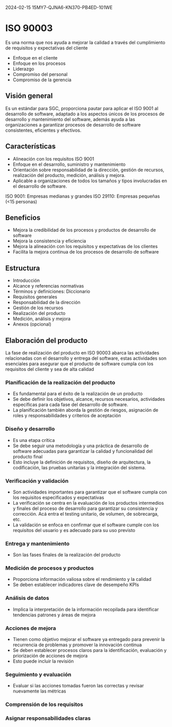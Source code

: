 2024-02-15
	15MY7-QJNA6-KN370-PB4ED-101WE
# ISO 90003

Es una norma que nos ayuda a mejorar la calidad a través del cumplimiento de requisitos y expectativas del cliente

- Enfoque en el cliente
- Enfoque en los procesos
- Liderazgo
- Compromiso del personal
- Compromiso de la gerencia

## Visión general

Es un estándar para SGC, proporciona pautar para aplicar el ISO 9001 al desarrollo de software, adaptado a los aspectos únicos de los procesos de desarrollo y mantenimiento del software, además ayuda a las organizaciones a garantizar procesos de desarrollo de software consistentes, eficientes y efectivos.

## Características
- Alineación con los requisitos ISO 9001
- Enfoque en el desarrollo, suministro y mantenimiento
- Orientación sobre responsabilidad de la dirección, gestión de recursos, realización del producto, medición, análisis y mejora.
- Aplicable a organizaciones de todos los tamaños y tipos involucradas en el desarrollo de software.

ISO 9001: Empresas medianas y grandes
ISO 29110: Empresas pequeñas (<15 personas)

## Beneficios
- Mejora la credibilidad de los procesos y productos de desarrollo de software
- Mejora la consistencia y eficiencia
- Mejora la alineación con los requisitos y expectativas de los clientes
- Facilita la mejora continua de los procesos de desarrollo de software

## Estructura
- Introducción
- Alcance y referencias normativas
- Términos y definiciones: Diccionario
- Requisitos generales
- Responsabilidad de la dirección
- Gestión de los recursos
- Realización del producto
- Medición, análisis y mejora
- Anexos (opcional)

## Elaboración del producto

La fase de realización del producto en ISO 90003 abarca las actividades relacionadas con el desarrollo y entrega del software, estas actividades son esenciales para asegurar que el producto de software cumpla con los requisitos del cliente y sea de alta calidad

### Planificación de la realización del producto

- Es fundamental para el éxito de la realización de un producto
- Se debe definir los objetivos, alcance, recursos necesarios, actividades específicas para cada fase del desarrollo de software.
- La planificación también aborda la gestión de riesgos, asignación de roles y responsabilidades y criterios de aceptación
### Diseño y desarrollo

- Es una etapa crítica
- Se debe seguir una metodología y una práctica de desarrollo de software adecuadas para garantizar la calidad y funcionalidad del producto final
- Esto incluye la definición de requisitos, diseño de arquitectura, la codificación, las pruebas unitarias y la integración del sistema.
### Verificación y validación

- Son actividades importantes para garantizar que el software cumpla con los requisitos especificados y expectativas
- La verificación se centra en la evaluación de los productos intermedios y finales del proceso de desarrollo para garantizar su consistencia y corrección. Acá entra el testing unitario, de volumen, de sobrecarga, etc.
- La validación se enfoca en confirmar que el software cumple con los requisitos del usuario y es adecuado para su uso previsto
### Entrega y mantenimiento

- Son las fases finales de la realización del producto

### Medición de procesos y productos

- Proporciona información valiosa sobre el rendimiento y la calidad
- Se deben establecer indicadores clave de desempeño KPIs

### Análisis de datos

- Implica la interpretación de la información recopilada para identificar tendencias patrones y áreas de mejora
### Acciones de mejora
- Tienen como objetivo mejorar el software ya entregado para prevenir la recurrencia de problemas y promover la innovación continua
- Se deben establecer procesos claros para la identificación, evaluación y priorización de acciones de mejora
- Esto puede incluir la revisión
### Seguimiento y evaluación

- Evaluar si las acciones tomadas fueron las correctas y revisar nuevamente las métricas
### Comprensión de los requisitos

### Asignar responsabilidades claras